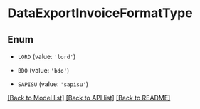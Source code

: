 # DataExportInvoiceFormatType


## Enum

* `LORD` (value: `'lord'`)

* `BDO` (value: `'bdo'`)

* `SAPISU` (value: `'sapisu'`)

[[Back to Model list]](../README.md#documentation-for-models) [[Back to API list]](../README.md#documentation-for-api-endpoints) [[Back to README]](../README.md)


